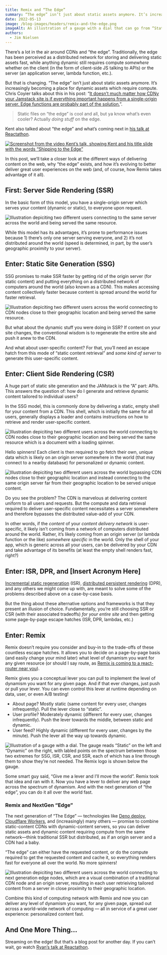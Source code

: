 ```yaml
---
title: Remix and “The Edge”
summary: “The edge” isn’t just about static assets anymore. It’s increasingly becoming a place for dynamic assets resulting from compute. Remix is taking full advantage of this next generation of edge computing.
date: 2022-05-13
image: /blog-images/headers/remix-and-the-edge.png
imageAlt: An illustration of a gauge with a dial that can go from “Static” on the left to “Dynamic” on the right, accompanied by the Remix logo.
authors:
  - Jim Nielsen
---
```


There’s a lot in the air around CDNs and “the edge”. Traditionally, the edge has been perceived as a distributed network for storing and delivering static assets fast, while anything dynamic still requires compute _somewhere_ whether on the client (in the form of client-side JS talking to APIs) or the server (an application server, lambda function, etc.).

But that is changing. “The edge” isn’t just about static assets anymore. It’s increasingly becoming a place for dynamic assets which require compute. Chris Coyier talks about this in his post: “[It doesn’t much matter how CDNy your Jamstack site is if everything important happens from a single-origin server. Edge functions are probably part of the solution.][chris-coyier]”.

> Static files on “the edge” is cool and all, but ya know what’s even cooler? Actually _doing stuff_ on the edge.

Kent also talked about “the edge” and what’s coming next in [his talk at Reactathon][reactathon-kent].

[![Screenshot from the video Kent’s talk, showing Kent and his title slide with the words “Shipping to the Edge”][img-reactathon-kent]][reactathon-kent]

In this post, we’ll take a closer look at the different ways of delivering content on the web, why “the edge” exists, and how it’s evolving to better deliver great user experiences on the web (and, of course, how Remix takes advantage of it all).

## First: Server Side Rendering (SSR)

In the basic form of this model, you have a single-origin server which serves your content (dynamic or static), to everyone upon request.

![Illustration depiciting two different users connecting to the same server across the world and being served the same resource.][img-ssr]

While this model has its advantages, it’s prone to performance issues because 1) there’s only one server serving everyone, and 2) it’s not distributed around the world (speed is determined, in part, by the user’s geographic proximity to your server).

## Enter: Static Site Generation (SSG)

SSG promises to make SSR faster by getting rid of the origin server (for static content) and putting everything on a distributed network of computers around the world (also known as a CDN). This makes accessing content collectively faster because content is spread around the world for faster retrieval.

![Illustration depiciting two different users across the world connecting to CDN nodes close to their geographic location and being served the same resource.][img-ssg]

But what about the dynamic stuff you were doing in SSR? If content on your site changes, the conventional wisdom is to regenerate the entire site and push it anew to the CDN.

And what about user-specific content? For that, you’ll need an escape hatch from this mode of “static content retrieval” and _some kind of server_ to generate this user-specific content.

## Enter: Client Side Rendering (CSR)

A huge part of static site generation and the JAMstack is the “A” part: APIs. This answers the question of: how do I generate and retrieve dynamic content tailored to individual users?

In the SSG model, this is commonly done by delivering a static, empty shell for your content from a CDN. This shell, which is initially the same for all users, generally displays a loader and contains instructions on how to retrieve and render user-specific content.

![Illustration depiciting two different users across the world connecting to CDN nodes close to their geographic location and being served the same resource which is a document with a loading spinner.][img-csr-1]

Hello spinners! Each client is then required to go fetch their own, unique data which is likely on an origin server somewhere in the world (that may connect to a nearby database) for personalized or dynamic content.

![Illustration depiciting two different users across the world bypassing CDN nodes close to their geographic location and instead connecting to the same origin server far from their geographic location to be served unique content.][img-csr-2]

Do you see the problem? The CDN is marvelous at delivering content uniform to all users and requests. But the compute and data retrieval required to deliver user-specific content necessitates a server somewhere and therefore bypasses the distributed value-add of your CDN.

In other words, if the _content_ of your _content delivery network_ is user-specific, it likely isn’t coming from a network of computers distributed around the world. Rather, it’s likely coming from an origin server (or lambda function or the like) _somewhere specific_ in the world. Only the shell of your app, which is generic across all your users, can be delivered by your CDN and take advantage of its benefits (at least the empty shell renders fast, right?)

## Enter: ISR, DPR, and [Insert Acronym Here]

[Incremental static regeneration][isr] (ISR), [distributed persistent rendering][dpr] (DPR), and any others we might come up with, are meant to solve some of the problems described above on a case-by-case basis.

But the thing about these alternative options and frameworks is that they present an illusion of choice. Fundamentally, you’re still choosing SSR or CSR (with their associated tradeoffs) _for your entire site_ and then getting some page-by-page escape hatches (ISR, DPR, lambdas, etc.)

## Enter: Remix

Remix doesn’t require you consider and buy-in to the trade-offs of these countless escape hatches. It allows you to decide on a page-by-page basis (and easily change your mind later) what level of dynamism you want for any given resource (or should I say route, as [Remix is coming to a react-router near you][remixing-router]).

Remix gives you a conceptual lever you can pull to implement the level of dynamism you want for any given page. And if that ever changes, just push or pull your lever. You can even control this lever at runtime depending on data, user, or even A/B testing!

- About page? Mostly static (same content for every user, changes infrequently). Pull the lever close to “static”.
- User profile? Moderately dynamic (different for every user, changes infrequently). Push the lever towards the middle, between static and dynamic.
- User feed? Highly dynamic (different for every user, changes by the minute). Push the lever all the way up towards dynamic.

![Illustration of a gauge with a dial. The gauge reads “Static” on the left and “Dynamic” on the right, with labled points on the spectrum between those two extremes for SSG, ISR, CSR, and SSR, each of which has a line through them to show they’re not needed. The Remix logo is shown below the gauge.][img-lever]

Some smart guy said, “Give me a lever and I’ll move the world”. Remix took that idea and ran with it. Now you have a lever to deliver any web page across the spectrum of dynamism. And with the next generation of “the edge”, you can do it all over the world fast.

### Remix and NextGen “Edge”

The next generation of “The Edge” — technologies like [Deno deploy][deno-deploy], [Cloudflare Workers][cloudflare-workers], and (increasingly) many others — promise to combine static-content CDNs with dynamic-content servers, so you can deliver static assets and dynamic content requiring compute from the same network—think traditional SSR but distributed, as if an origin server and a CDN had a baby.

“The edge” can either have the requested content, or do the compute required to get the requested content and cache it, so everything renders fast for everyone all over the world. No more spinners!

![Illustration depiciting two different users across the world connecting to next generation edge nodes, which are a visual combination of a traditional CDN node and an origin server, resulting in each user retrieiving tailored content from a server in close proximity to their geographic location.][img-edge]

Combine this kind of computing network with Remix and now you can deliver any level of dynamism you want, for any given page, spread out across a world-wide network of computing — all in service of a great user experience: personalized content fast.

## And One More Thing…

Streaming on the edge! But that’s a blog post for another day. If you can’t wait, go watch [Ryan’s talk at Reactathon][reactathon-ryan].

[chris-coyier]: https://chriscoyier.net/2022/05/04/it-doesnt-much-matter-how-cdny-your-jamstack-site-is-if-everything-important-happens-from-a-single-origin-server-edge-functions-are-probably-part-of-the-solution/
[reactathon-kent]: https://youtu.be/V5hPAl1q7vo?t=2546
[img-reactathon-kent]: /blog-images/posts/remix-and-the-edge/kent-talk.jpg
[reactathon-ryan]: https://youtu.be/Ck-e3hd3pKw?t=9274
[img-ssr]: /blog-images/posts/remix-and-the-edge/ssr.png
[img-ssg]: /blog-images/posts/remix-and-the-edge/ssg.png
[img-csr-1]: /blog-images/posts/remix-and-the-edge/csr-1.png
[img-csr-2]: /blog-images/posts/remix-and-the-edge/csr-2.png
[img-edge]: /blog-images/posts/remix-and-the-edge/edge.png
[img-lever]: /blog-images/posts/remix-and-the-edge/static-to-dynamic.png
[isr]: https://nextjs.org/docs/basic-features/data-fetching/incremental-static-regeneration
[dpr]: https://www.netlify.com/blog/2021/04/14/distributed-persistent-rendering-a-new-jamstack-approach-for-faster-builds/
[remixing-router]: remixing-react-router
[deno-deploy]: https://deno.com
[cloudflare-workers]: https://workers.cloudflare.com
